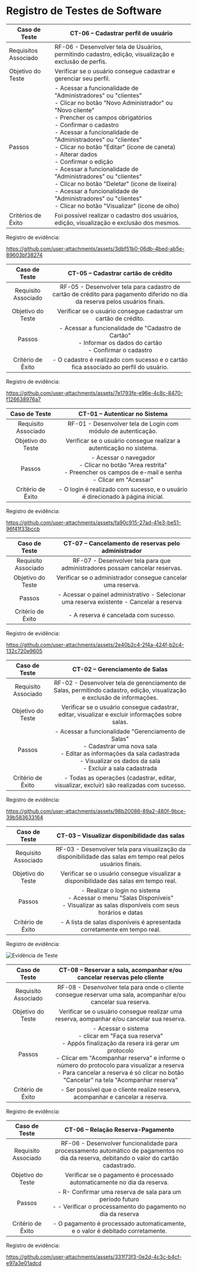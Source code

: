 # Registro de Testes de Software

| **Caso de Teste** | **CT-06 – Cadastrar perfil de usuário** |
|---------------|---------------------------------|
| Requisitos Associado | RF-06 - Desenvolver tela de Usuários, permitindo cadastro, edição, visualização e exclusão de perfis. |
| Objetivo do Teste | Verificar se o usuário consegue cadastrar e gerenciar seu perfil. |
| Passos 	| - Acessar a funcionalidade de "Administradores" ou "clientes" <br> - Clicar no botão "Novo Administrador" ou "Novo cliente" <br> - Prencher os campos obrigatórios <br> - Confirmar o cadastro <br> - Acessar a funcionalidade de "Administradores" ou "clientes" <br> - Clicar no botão "Editar" (ícone de caneta) <br> - Alterar dados <br> - Confirmar o edição <br> - Acessar a funcionalidade de "Administradores" ou "clientes" <br> - Clicar no botão "Deletar" (ícone de lixeira) <br> - Acessar a funcionalidade de "Administradores" ou "clientes" <br> - Clicar no botão "Visualizar" (ícone de olho) |
|Critérios de Êxito| Foi possível realizar o cadastro dos usuários, edição, visualização e exclusão dos mesmos. |

Registro de evidência:

https://github.com/user-attachments/assets/3dbf51b0-06db-4bed-ab5e-89603bf38274


| **Caso de Teste** 	| **CT-05 – Cadastrar cartão de crédito** 	|
|:---:	|:---:	|
|	Requisito Associado 	| RF-05 - Desenvolver tela para cadastro de cartão de crédito para pagamento diferido no dia da reserva pelos usuários finais. |
| Objetivo do Teste 	| Verificar se o usuário consegue cadastrar um cartão de crédito. |
| Passos 	| - Acessar a funcionalidade de "Cadastro de Cartão" <br> - Informar os dados do cartão <br> - Confirmar o cadastro |
| Critério de Êxito | - O cadastro é realizado com sucesso e o cartão fica associado ao perfil do usuário. |

Registro de evidência: 

https://github.com/user-attachments/assets/7e1793fe-e96e-4c8c-8470-f126638976a7

| **Caso de Teste** 	| **CT-01 – Autenticar no Sistema** 	                            |
|:---:	|:---:	|
|	Requisito Associado 	| RF-01 - Desenvolver tela de Login com módulo de autenticação. |
| Objetivo do Teste 	| Verificar se o usuário consegue realizar a autenticação no sistema. |
| Passos 	| - Acessar o navegador <br> - Clicar no botão "Area restrita" <br> - Preencher os campos de e-mail e senha <br> - Clicar em "Acessar" |
| Critério de Êxito | - O login é realizado com sucesso, e o usuário é direcionado à página inicial. |

Registro de evidência:

https://github.com/user-attachments/assets/fa90c915-27ad-41e3-be51-96f41f33bccb


| **Caso de Teste** 	| **CT-07 – Cancelamento de reservas pelo administrador** 	                            |
|:---:	|:---:	|
|	Requisito Associado 	| RF-07 - Desenvolver tela para que administradores possam cancelar reservas. |
| Objetivo do Teste 	| Verificar se o administrador consegue cancelar uma reserva. |
| Passos 	| - Acessar o painel administrativo - Selecionar uma reserva existente - Cancelar a reserva|
| Critério de Êxito | - A reserva é cancelada com sucesso. |

Registro de evidência:

https://github.com/user-attachments/assets/2e40b2c4-2f4a-424f-b2c4-132c720e9605


| **Caso de Teste** 	| **CT-02 – Gerenciamento de Salas** 	|
|:---:	|:---:	|
|	Requisito Associado 	| RF-02 - Desenvolver tela de gerenciamento de Salas, permitindo cadastro, edição, visualização e exclusão de informações. |
| Objetivo do Teste 	| Verificar se o usuário consegue cadastrar, editar, visualizar e excluir informações sobre salas. |
| Passos 	| - Acessar a funcionalidade "Gerenciamento de Salas" <br> - Cadastrar uma nova sala <br> - Editar as informações da sala cadastrada <br> - Visualizar os dados da sala <br> - Excluir a sala cadastrada |
| Critério de Êxito | - Todas as operações (cadastrar, editar, visualizar, excluir) são realizadas com sucesso. |

Registro de evidência:

https://github.com/user-attachments/assets/98b20086-89a2-480f-9bce-39b583633164

| **Caso de Teste** 	| **CT-03 – Visualizar disponibilidade das salas** 	|
|:---:	|:---:	|
|	Requisito Associado 	| RF-03 - Desenvolver tela para visualização da disponibilidade das salas em tempo real pelos usuários finais. |
| Objetivo do Teste 	| Verificar se o usuário consegue visualizar a disponibilidade das salas em tempo real. |
| Passos 	| - Realizar o login no sistema <br> - Acessar o menu "Salas Disponíveis" <br> - Visualizar as salas disponíveis com seus horários e datas |
| Critério de Êxito | - A lista de salas disponíveis é apresentada corretamente em tempo real. |

Registro de evidência:

![Evidência de Teste](https://github.com/user-attachments/assets/53a3e991-94c4-497a-8011-89c2fcc2f8bf)

| **Caso de Teste** 	| **CT-08 – Reservar a sala, acompanhar e/ou cancelar reservas pelo cliente** 	|
|:---:	|:---:	|
|	Requisito Associado 	| RF-08 - Desenvolver tela para onde o cliente consegue reservar uma sala, acompanhar e/ou cancelar sua reserva. |
| Objetivo do Teste 	| Verificar se o usuário consegue realizar uma reserva, aompanhar e/ou cancelar sua reserva. |
| Passos 	| - Acessar o sistema <br> - clicar em "Faça sua reserva" <br> - Appós finalização da resera irá gerar um protocolo <br> - Clicar em "Acompanhar reserva" e informe o número do protocolo para visualizar a reserva <br> - Para cancelar a reserva é só clicar no botão "Cancelar" na tela "Acompanhar reserva"  |
| Critério de Êxito | - Ser possível que o cliente realize reserva, acompanhar e cancelar a reserva. |

Registro de evidência:


| **Caso de Teste** 	| **CT-06 – Relação Reserva-Pagamento** 	|
|:---:	|:---:	|
|	Requisito Associado 	| RF-06 - Desenvolver funcionalidade para processamento automático de pagamentos no dia da reserva, debitando o valor do cartão cadastrado. |
| Objetivo do Teste 	| Verificar se o pagamento é processado automaticamente no dia da reserva. |
| Passos 	| - R- Confirmar uma reserva de sala para um período futuro <br> - - Verificar o processamento do pagamento no dia da reserva <br> |
| Critério de Êxito | - O pagamento é processado automaticamente, e o valor é debitado corretamente. |

Registro de evidência:

https://github.com/user-attachments/assets/331f73f3-0e2d-4c3c-b4cf-e97a3e01adcd










<!-- <span style="color:red">Pré-requisitos: <a href="3-Projeto de Interface.md"> Projeto de Interface</a></span>, <a href="8-Plano de Testes de Software.md"> Plano de Testes de Software</a>

Para cada caso de teste definido no Plano de Testes de Software, realize o registro das evidências dos testes feitos na aplicação pela equipe, que comprovem que o critério de êxito foi alcançado (ou não!!!). Para isso, utilize uma ferramenta de captura de tela que mostre cada um dos casos de teste definidos (obs.: cada caso de teste deverá possuir um vídeo do tipo _screencast_ para caracterizar uma evidência do referido caso).

| **Caso de Teste** 	| **CT-01 – Cadastrar perfil** 	|
|:---:	|:---:	|
|	Requisito Associado 	| RF-00X - A aplicação deve apresentar, na página principal, a funcionalidade de cadastro de usuários para que esses consigam criar e gerenciar seu perfil. |
|Registro de evidência | www.teste.com.br/drive/ct-01 |

| **Caso de Teste** 	| **CT-02 – Realizar login** 	|
|:---:	|:---:	|
|	Requisito Associado 	| RF-00Y - A aplicação deve permitir que um usuário previamente cadastrado faça login |
|Registro de evidência | www.teste.com.br/drive/ct-02 |

## Avaliação

Discorra sobre os resultados do teste. Ressaltando pontos fortes e fracos identificados na solução. Comente como o grupo pretende atacar esses pontos nas próximas iterações. Apresente as falhas detectadas e as melhorias geradas a partir dos resultados obtidos nos testes.

> **Links Úteis**:
> - [Ferramentas de Test para Java Script](https://geekflare.com/javascript-unit-testing/) -->

